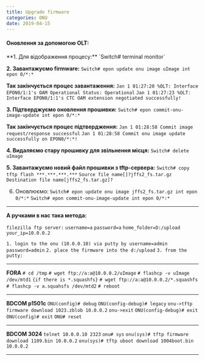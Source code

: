 ```yaml
---
title: Upgrade firmware
categories: ONU
date: 2019-04-15
---
```


<h4>Оновлення за допомогою OLT:</h4>
**1. Для відображення процесу:**
`Switch# terminal monitor`

**2. Завантажуємо firmware:**
`Switch# epon update onu image uImage int epon 0/*:*`

**Так закінчується процес завантаження:**
`Jan 1 01:27:20 %OLT: Interface EPON0/1:1's OAM Operational Status: Operational`
`Jan 1 01:27:23 %OLT: Interface EPON0/1:1's CTC OAM extension negotiated successfully!`

**3. Підтверджуємо оновлення прошивки:**
`Switch# epon commit-onu-image-update int epon 0/*:*`

**Так закінчується процес підтвердження:**
`Jan 1 01:28:58 Commit image request/response successful`
`Jan 1 01:28:58 Commit onu image update successfully on EPON0/*:*!`

**4. Видаляємо стару прошивку для звільнення місця:**
`Switch# delete uImage`

**5. Завантажуємо новий файл прошивки з tftp-сервера:**
`Switch# copy tftp flash ***.***.***.***`
`Source file name[]?jffs2_fs.tar.gz`
`Destination file name[jffs2_fs.tar.gz]?`

6. Оновлюємо:
`Switch# epon update onu image jffs2_fs.tar.gz int epon 0/*:*`
`Switch# epon commit-onu-image-update int epon 0/*:*`

-----

**А ручками в нас така метода:**

`filezilla ftp server:`
`username=a`
`password=a`
`home_folder=D:/upload`
`your_ip=10.0.0.2`

`1. login to the onu (10.0.0.10) via putty by username=admin password=admin`
`2. place the firmware into the d:/upload`
`3. from the putty:`

-----

**FORA**
`# cd /tmp`
`# wget ftp://a:a@10.0.0.2/uImage`
`# flashcp -v uImage /dev/mtd1`
`{if there is *.squashfs}`
`# wget ftp://a:a@10.0.0.2/*.squashfs`
`# flashcp -v a.squahsfs /dev/mtd2`
`# reboot`

-----

**BDCOM p1501c**
`ONU(config)# debug`
`ONU(config-debug)# legacy`
`onu->tftp firmware download 1023.zblob 10.0.0.2`
`onu->exit`
`ONU(config-debug)# exit`
`ONU(config)# exit`
`ONU# reset`

-----

**BDCOM 3024**
`telnet 10.0.0.10 2323`
`onu# sys`
`onu(sys)# tftp firmware download 1109.bin 10.0.0.2`
`onu(sys)# tftp uboot download 1004boot.bin 10.0.0.2`

-----
